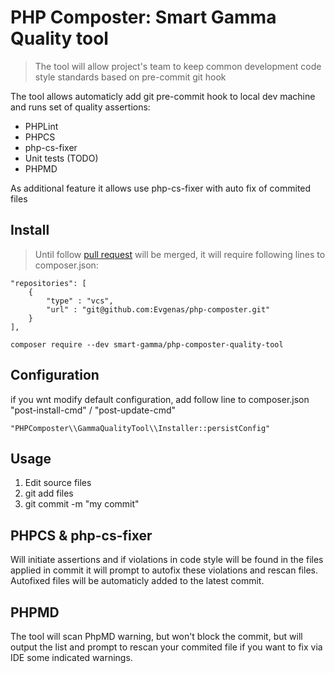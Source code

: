 # PHP Composter: Smart Gamma Quality tool

> The tool will allow project's team to keep common development code style standards based on pre-commit git hook   

The tool allows automaticly add git pre-commit hook to local dev machine and runs set of quality assertions:

- PHPLint
- PHPCS
- php-cs-fixer
- Unit tests (TODO)
- PHPMD

As additional feature it allows use php-cs-fixer with auto fix of commited files

## Install 

>Until follow [pull request](https://github.com/php-composter/php-composter/pull/13) will be merged, it will require following lines to composer.json:


    "repositories": [
        {
            "type" : "vcs",
            "url" : "git@github.com:Evgenas/php-composter.git"
        }
    ],


``
composer require --dev smart-gamma/php-composter-quality-tool
``
## Configuration

if you wnt modify default configuration, add follow line to composer.json "post-install-cmd" / "post-update-cmd"

``
"PHPComposter\\GammaQualityTool\\Installer::persistConfig"
``
## Usage

1. Edit source files
2. git add files
3. git commit -m "my commit"

## PHPCS & php-cs-fixer

Will initiate assertions and if violations in code style will be found in the files applied in commit it will prompt to autofix these violations and rescan files.
Autofixed files will be automaticly added to the latest commit.

## PHPMD

The tool will scan PhpMD warning, but won't block the commit, but will output the list and prompt to rescan your commited file if you want to fix  via IDE some indicated warnings. 

